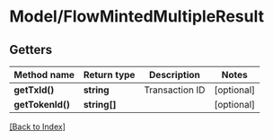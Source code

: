 # Model/FlowMintedMultipleResult

## Getters

Method name | Return type | Description | Notes
------------ | ------------- | ------------- | -------------
**getTxId()** | **string** | Transaction ID | [optional]
**getTokenId()** | **string[]** |  | [optional]

[[Back to Index]](../index.md)
